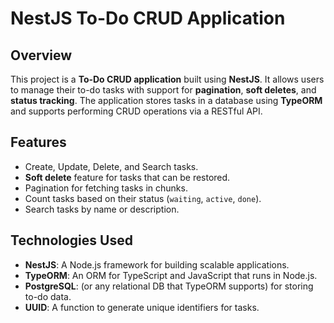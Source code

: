 # NestJS To-Do CRUD Application

## Overview
This project is a **To-Do CRUD application** built using **NestJS**. It allows users to manage their to-do tasks with support for **pagination**, **soft deletes**, and **status tracking**. The application stores tasks in a database using **TypeORM** and supports performing CRUD operations via a RESTful API.

## Features
- Create, Update, Delete, and Search tasks.
- **Soft delete** feature for tasks that can be restored.
- Pagination for fetching tasks in chunks.
- Count tasks based on their status (`waiting`, `active`, `done`).
- Search tasks by name or description.

## Technologies Used
- **NestJS**: A Node.js framework for building scalable applications.
- **TypeORM**: An ORM for TypeScript and JavaScript that runs in Node.js.
- **PostgreSQL**: (or any relational DB that TypeORM supports) for storing to-do data.
- **UUID**: A function to generate unique identifiers for tasks.
